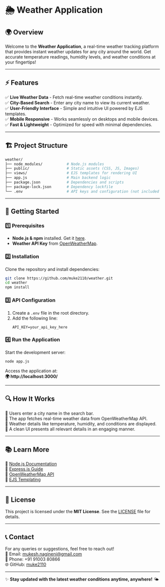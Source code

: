 # 🌦️ Weather Application

## 🌍 Overview
Welcome to the **Weather Application**, a real-time weather tracking platform that provides instant weather updates for any city around the world. Get accurate temperature readings, humidity levels, and weather conditions at your fingertips!

---

## ⚡ Features
✅ **Live Weather Data** - Fetch real-time weather conditions instantly.  
✅ **City-Based Search** - Enter any city name to view its current weather.  
✅ **User-Friendly Interface** - Simple and intuitive UI powered by EJS templates.  
✅ **Mobile Responsive** - Works seamlessly on desktops and mobile devices.  
✅ **Fast & Lightweight** - Optimized for speed with minimal dependencies.  

---

## 🏗️ Project Structure
```bash
weather/
├── node_modules/           # Node.js modules
├── public/                 # Static assets (CSS, JS, Images)
├── views/                  # EJS templates for rendering UI
├── app.js                  # Main backend logic
├── package.json            # Dependencies and scripts
├── package-lock.json       # Dependency lockfile
└── .env                    # API keys and configuration (not included in repo)
```

---

## 🚀 Getting Started

### 1️⃣ Prerequisites
- **Node.js & npm** installed. Get it [here](https://nodejs.org/).
- **Weather API Key** from [OpenWeatherMap](https://openweathermap.org/api).

### 2️⃣ Installation
Clone the repository and install dependencies:
```bash
git clone https://github.com/muke2110/weather.git
cd weather
npm install
```

### 3️⃣ API Configuration
1. Create a `.env` file in the root directory.
2. Add the following line:
   ```env
   API_KEY=your_api_key_here
   ```

### 4️⃣ Run the Application
Start the development server:
```bash
node app.js
```
Access the application at:  
**🌍 http://localhost:3000/**

---

## 🔍 How It Works
🔹 Users enter a city name in the search bar.  
🔹 The app fetches real-time weather data from OpenWeatherMap API.  
🔹 Weather details like temperature, humidity, and conditions are displayed.  
🔹 A clean UI presents all relevant details in an engaging manner.  

---

## 📚 Learn More
📌 [Node.js Documentation](https://nodejs.org/en/docs/)  
📌 [Express.js Guide](https://expressjs.com/)  
📌 [OpenWeatherMap API](https://openweathermap.org/api)  
📌 [EJS Templating](https://ejs.co/)  

---

## 📜 License
This project is licensed under the **MIT License**. See the [LICENSE](LICENSE) file for details.

---

## 📞 Contact
For any queries or suggestions, feel free to reach out!  
📧 Email: mukesh.nagineni@gmail.com  
📱 Phone: +91 91003 80866  
🌐 GitHub: [muke2110](https://github.com/muke2110)

---

✨ **Stay updated with the latest weather conditions anytime, anywhere!** 🌤️

